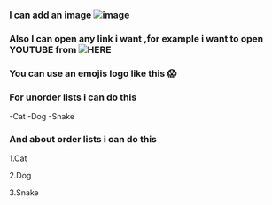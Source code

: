 ### I can add an image ![image](https://media.mnn.com/assets/images/2018/04/sunset_through_oak_tree.jpg.653x0_q80_crop-smart.jpg)

### Also I can open any link i want ,for example i want to open YOUTUBE from ![HERE](https://www.youtube.com/)

### You can use an emojis logo like this :scream:

### For unorder lists i can do this 
-Cat
-Dog
-Snake

### And about order lists i can do this
1.Cat

2.Dog

3.Snake
